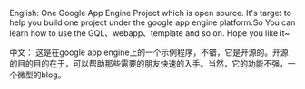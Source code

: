 English:
One Google App Engine Project which is open source.
It's target to help you build one project under the google app engine platform.So You can learn how to use the GQL、webapp、template and so on.
Hope you like it~

中文：
这是在google app engine上的一个示例程序，不错，它是开源的。开源的目的目的在于，可以帮助那些需要的朋友快速的入手。当然，它的功能不强，一个微型的blog。